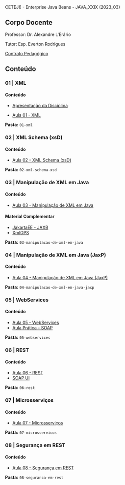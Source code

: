 CETEJ6 - Enterprise Java Beans - JAVA_XXIX (2023_03)

## Corpo Docente
Professor: Dr. Alexandre L'Erário

Tutor: Esp. Everton Rodrigues

[Contrato Pedagógico](https://github.com/MarleneMoraes/utfpr-java/blob/main/webservices/WEBSERVICES_contrato-pedagogico.pdf)

## Conteúdo
### 01 | XML
#### Conteúdo

- [Apresentação da Disciplina](https://github.com/MarleneMoraes/utfpr-java/blob/main/webservices/01-xml/apresentacao-da-disciplina.pdf)

- [Aula 01 - XML](https://github.com/MarleneMoraes/utfpr-java/blob/main/webservices/01-xml/xml.pdf)

**Pasta:** `01-xml`

### 02 | XML Schema (xsD)
#### Conteúdo
- [Aula 02 - XML Schema (xsD)](https://github.com/MarleneMoraes/utfpr-java/blob/main/webservices/02-xml-schema-xsd/xml-schema-xsd.pdf)

**Pasta:** `02-xml-schema-xsd`

### 03 | Manipulação de XML em Java
#### Conteúdo
- [Aula 03 - Manipulação de XML em Java](https://github.com/MarleneMoraes/utfpr-java/blob/main/webservices/03-manipulacao-de-xml-em-java/manipulacao-de-xml-em-java.pdf)

#### Material Complementar
- [JakartaEE - JAXB](https://eclipse-ee4j.github.io/jaxb-ri/)
- [XmlOPS](https://github.com/alerario/XmlOPS)

**Pasta:** `03-manipulacao-de-xml-em-java`

### 04 | Manipulação de XML em Java (JaxP)
#### Conteúdo
- [Aula 04 - Manipulação de XML em Java (JaxP)](https://github.com/MarleneMoraes/utfpr-java/blob/main/webservices/04-manipulacao-de-xml-em-java-jaxp/manipulacao-de-xml-em-java-jaxp.pdf)

**Pasta:** `04-manipulacao-de-xml-em-java-jaxp`

### 05 | WebServices
#### Conteúdo
- [Aula 05 - WebServices](https://github.com/MarleneMoraes/utfpr-java/blob/main/webservices/05-webservices/webservices.pdf)
- [Aula Prática - SOAP](https://github.com/MarleneMoraes/utfpr-java/blob/main/webservices/05-webservices/AulaSoap)

**Pasta:** `05-webservices`

### 06 | REST
#### Conteúdo
- [Aula 06 - REST](https://github.com/MarleneMoraes/utfpr-java/blob/main/webservices/06-rest/rest.pdf)
- [SOAP UI](https://www.soapui.org/)

**Pasta:** `06-rest`

### 07 | Microsserviços
#### Conteúdo
- [Aula 07 - Microsserviços](https://github.com/MarleneMoraes/utfpr-java/blob/main/webservices/07-microsservicos/microsservicos.pdf)

**Pasta:** `07-microsservicos`

### 08 | Segurança em REST
#### Conteúdo
- [Aula 08 - Segurança em REST](https://github.com/MarleneMoraes/utfpr-java/blob/main/webservices/08-seguranca-em-rest/seguranca-em-rest.pdf)

**Pasta:** `08-seguranca-em-rest`

